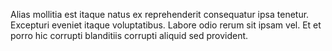 Alias mollitia est itaque natus ex reprehenderit consequatur ipsa tenetur. Excepturi eveniet itaque voluptatibus. Labore odio rerum sit ipsam vel. Et et porro hic corrupti blanditiis corrupti aliquid sed provident.